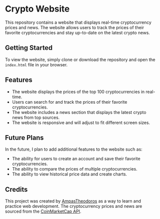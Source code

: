 # Crypto Website

This repository contains a website that displays real-time cryptocurrency prices and news. The website allows users to track the prices of their favorite cryptocurrencies and stay up-to-date on the latest crypto news.

## Getting Started

To view the website, simply clone or download the repository and open the `index.html` file in your browser.

## Features

- The website displays the prices of the top 100 cryptocurrencies in real-time.
- Users can search for and track the prices of their favorite cryptocurrencies.
- The website includes a news section that displays the latest crypto news from top sources.
- The website is responsive and will adjust to fit different screen sizes.

## Future Plans

In the future, I plan to add additional features to the website such as:

- The ability for users to create an account and save their favorite cryptocurrencies.
- The ability to compare the prices of multiple cryptocurrencies.
- The ability to view historical price data and create charts.

## Credits

This project was created by [AmpasTheodoros](https://github.com/AmpasTheodoros) as a way to learn and practice web development. The cryptocurrency prices and news are sourced from the [CoinMarketCap API](https://coinmarketcap.com/api/).
